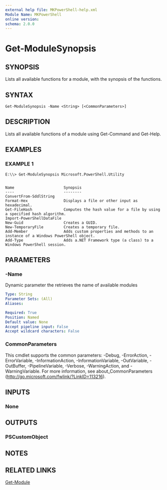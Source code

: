 ```yaml
---
external help file: MKPowerShell-help.xml
Module Name: MKPowerShell
online version:
schema: 2.0.0
---
```


# Get-ModuleSynopsis

## SYNOPSIS
Lists all available functions for a module, with the synopsis of the functions.

## SYNTAX

```
Get-ModuleSynopsis -Name <String> [<CommonParameters>]
```

## DESCRIPTION
Lists all available functions of a module using Get-Command and Get-Help.

## EXAMPLES

### EXAMPLE 1

```
E:\\> Get-ModuleSynopsis Microsoft.PowerShell.Utility


Name                      Synopsis
----                      --------
ConvertFrom-SddlString
Format-Hex                Displays a file or other input as hexadecimal.
Get-FileHash              Computes the hash value for a file by using a specified hash algorithm.
Import-PowerShellDataFile
New-Guid                  Creates a GUID.
New-TemporaryFile         Creates a temporary file.
Add-Member                Adds custom properties and methods to an instance of a Windows PowerShell object.
Add-Type                  Adds a.NET Framework type (a class) to a Windows PowerShell session.
```

## PARAMETERS

### -Name
Dynamic parameter the retrieves the name of available modules

```yaml
Type: String
Parameter Sets: (All)
Aliases:

Required: True
Position: Named
Default value: None
Accept pipeline input: False
Accept wildcard characters: False
```

### CommonParameters
This cmdlet supports the common parameters: -Debug, -ErrorAction, -ErrorVariable, -InformationAction, -InformationVariable, -OutVariable, -OutBuffer, -PipelineVariable, -Verbose, -WarningAction, and -WarningVariable. For more information, see about_CommonParameters (http://go.microsoft.com/fwlink/?LinkID=113216).

## INPUTS

### None

## OUTPUTS

### PSCustomObject

## NOTES

## RELATED LINKS

[Get-Module](https://docs.microsoft.com/en-us/powershell/module/Microsoft.PowerShell.Core/Get-Module)